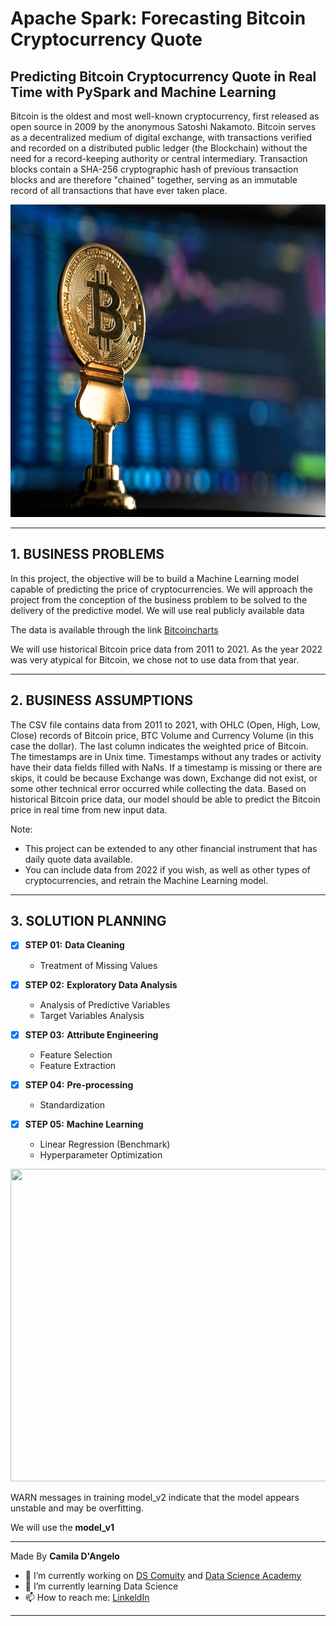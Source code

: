 # **Apache Spark: Forecasting Bitcoin Cryptocurrency Quote**

## Predicting Bitcoin Cryptocurrency Quote in Real Time with PySpark and Machine Learning

Bitcoin is the oldest and most well-known cryptocurrency, first released as open source in 2009 by the anonymous Satoshi Nakamoto.
Bitcoin serves as a decentralized medium of digital exchange, with transactions verified and recorded on a distributed public ledger (the Blockchain) without the need for a record-keeping authority or central intermediary.
Transaction blocks contain a SHA-256 cryptographic hash of previous transaction blocks and are therefore "chained" together, serving as an immutable record of all transactions that have ever taken place.

<div align="center">
<p float="left">
    <img src="/images/bitcoin.jpg" width="1000" height="500"/>
</p>
</div>

***
## 1. BUSINESS PROBLEMS

In this project, the objective will be to build a Machine Learning model capable of predicting the price of cryptocurrencies. We will approach the project from the conception of the business problem to be solved to the delivery of the predictive model. We will use real publicly available data

The data is available through the link [Bitcoincharts](https://bitcoincharts.com/charts/)

We will use historical Bitcoin price data from 2011 to 2021. As the year 2022 was very atypical for Bitcoin, we chose not to use data from that year.

***
## 2. BUSINESS ASSUMPTIONS

The CSV file contains data from 2011 to 2021, with OHLC (Open, High, Low, Close) records of Bitcoin price, BTC Volume and Currency Volume (in this case the dollar). The last column indicates the weighted price of Bitcoin.
The timestamps are in Unix time. Timestamps without any trades or activity have their data fields filled with NaNs. If a timestamp is missing or there are skips, it could be because Exchange was down, Exchange did not exist, or some other technical error occurred while collecting the data.
Based on historical Bitcoin price data, our model should be able to predict the Bitcoin price in real time from new input data.


Note:
* This project can be extended to any other financial instrument that has daily quote data available.
* You can include data from 2022 if you wish, as well as other types of cryptocurrencies, and retrain the Machine Learning model.

***
## 3. SOLUTION PLANNING

- [x] **STEP 01:** **Data Cleaning**
	* Treatment of Missing Values
    
- [x] **STEP 02:** **Exploratory Data Analysis**
    * Analysis of Predictive Variables
    * Target Variables Analysis
    
- [x] **STEP 03:** **Attribute Engineering**
	* Feature Selection
	* Feature Extraction    
    
- [x] **STEP 04:** **Pre-processing**
    * Standardization

- [x] **STEP 05:** **Machine Learning**
    * Linear Regression (Benchmark)
    * Hyperparameter Optimization

<div align="center">
<p float="left">
    <img src="/images/modelos.jpg" width="1000" height="500"/>
</p>
</div>

WARN messages in training model_v2 indicate that the model appears unstable and may be overfitting.

We will use the **model_v1**

***
Made By **Camila D'Angelo**

- 🔭 I’m currently working on [DS Comuity](https://www.comunidadedatascience.com/) and [Data Science Academy](https://www.datascienceacademy.com.br/bundle/formacao-cientista-de-dados)
- 🌱 I’m currently learning Data Science
- 📫 How to reach me:  [LinkeldIn](https://www.linkedin.com/in/camiladangelotempesta/)

***
